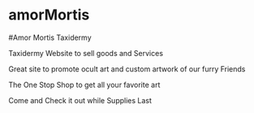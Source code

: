 # amorMortis

#Amor Mortis Taxidermy

Taxidermy Website to sell goods and Services

Great site to promote ocult art and custom artwork of our furry Friends

The One Stop Shop to get all your favorite art

Come and Check it out while Supplies Last
